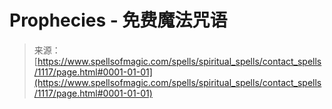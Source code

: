 <!--yml

category: 未分类

date: 2024-06-12 18:33:56

-->

# Prophecies - 免费魔法咒语

> 来源：[https://www.spellsofmagic.com/spells/spiritual_spells/contact_spells/1117/page.html#0001-01-01](https://www.spellsofmagic.com/spells/spiritual_spells/contact_spells/1117/page.html#0001-01-01)

